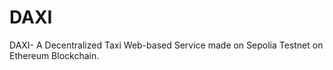 # DAXI
DAXI- A Decentralized Taxi Web-based Service made on Sepolia Testnet on Ethereum Blockchain.
